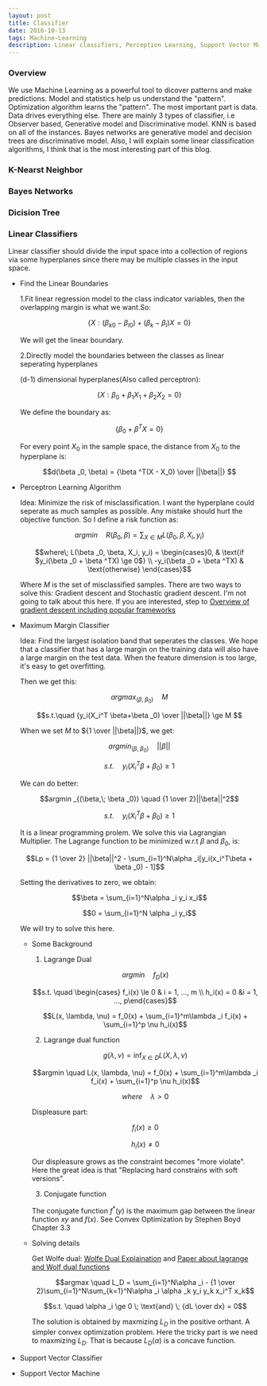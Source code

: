 ```yaml
---
layout: post
title: Classifier
date: 2016-10-13 
tags: Machine-Learning
description: Linear classifiers, Perception Learning, Support Vector Machine, GD and SGD
---
```


### Overview ###
We use Machine Learning as a powerful tool to dicover patterns and make predictions. Model and statistics help us understand the "pattern". Optimization algorithm learns the "pattern". The most important part is data. Data drives everything else.
There are mainly 3 types of classifier, i.e Observer based, Generative model and Discriminative model. KNN is based on all of the instances. Bayes networks are generative model and decision trees are discriminative model. Also, I will explain some linear classification algorithms, I think that is the most interesting part of this blog.

### K-Nearst Neighbor

### Bayes Networks

### Dicision Tree

### Linear Classifiers

Linear classifier should divide the input space into a collection of regions via some hyperplanes since there may be multiple classes in the input space. 

* Find the Linear Boundaries

	1.Fit linear regression model to the class indicator variables, then the overlapping margin is what we want.So:
	
	$$\lbrace X:(\beta _{k0} - \beta_{l0}) + (\beta _{k} - \beta _{l})X = 0\rbrace$$
	
	We will get the linear boundary.
	
	2.Directly model the boundaries between the classes as linear seperating hyperplanes
	
	(d-1) dimensional hyperplanes(Also called perceptron):
	
	$$\lbrace X:\beta _0 + \beta _1 X_1 + \beta _2 X_2 = 0 \rbrace$$
	
	We define the boundary as:
	
	$$\lbrace \beta _0 + \beta ^TX = 0\rbrace$$
	
	For every point $X_0$ in the sample space, the distance from $X_0$ to the hyperplane is:
	
	$$d(\beta _0, \beta) = {\beta ^T(X - X_0) \over ||\beta||} $$
	
* Perceptron Learning Algorithm

	Idea: Minimize the risk of misclassification.
	I want the hyperplane could seperate as much samples as possible. Any mistake should hurt the objective function. So I define a risk function as:
	
	$$argmin \quad R(\beta _0, \beta) = \sum_{X \in M}L(\beta _0, \beta, X_i, y_i)$$
	
	$$where\; L(\beta _0, \beta, X_i, y_i) = \begin{cases}0, & \text{if  $y_i(\beta _0 + \beta ^TX) \ge 0$}  \\ -y_i(\beta _0 + \beta ^TX) & \text{otherwise} \end{cases}$$
	
	Where $M$ is the set of misclassified samples. There are two ways to solve this: Gradient descent and Stochastic gradient descent. I'm not going to talk about this here. If you are interested, step to [Overview of gradient descent including popular frameworks](http://sebastianruder.com/optimizing-gradient-descent/)
	
* Maximum Margin Classifier

	Idea: Find the largest isolation band that seperates the classes. We hope that a classifier that has a large margin on the training data will also have a large margin on the test data. When the feature dimension is too large, it's easy to get overfitting.

	Then we get this:
	
	$$argmax _{(\beta,\; \beta _0)} \quad M$$

	$$s.t.\quad {y_i(X_i^T \beta+\beta _0) \over ||\beta||} \ge M $$
	
	When we set $M$ to ${1 \over ||\beta||}$, we get:
	
	$$argmin _{(\beta,\; \beta _0)} \quad ||\beta||$$

	$$s.t.\quad y_i(X_i^T \beta+\beta _0) \ge 1 $$
	
	We can do better:
	
	$$argmin _{(\beta,\; \beta _0)} \quad {1 \over 2}||\beta||^2$$

	$$s.t.\quad y_i(X_i^T \beta+\beta _0) \ge 1 $$
	
	It is a linear programming prolem. We solve this via Lagrangian Multiplier. The Lagrange function to be minimized w.r.t $\beta$ and $\beta _0$, is:
	
	$$Lp = {1 \over 2} ||\beta||^2 - \sum_{i=1}^N\alpha _i[y_i(x_i^T\beta + \beta _0) - 1]$$
	
	Setting the derivatives to zero, we obtain:
	
	$$\beta = \sum_{i=1}^N\alpha _i y_i x_i$$

	$$0 = \sum_{i=1}^N \alpha _i y_i$$
	
	We will try to solve this here.
	
	* Some Background
		1. Lagrange Dual
		
		$$argmin \quad f_D(x)$$

		$$s.t. \quad \begin{cases} f_i(x) \le 0 & i = 1, ..., m \\ h_i(x) = 0 &i = 1, ..., p\end{cases}$$

		$$L(x, \lambda, \nu) = f_0(x) + \sum_{i=1}^m\lambda _i f_i(x) + \sum_{i=1}^p \nu h_i(x)$$
		
		2. Lagrange dual function
		
		$$g(\lambda, \nu) = \inf_{X \in D}L(X, \lambda, \nu)$$

		$$argmin \quad L(x, \lambda, \nu) = f_0(x) + \sum_{i=1}^m\lambda _i f_i(x) + \sum_{i=1}^p \nu h_i(x)$$

		$$where \quad \lambda \gt 0$$
		
		Displeasure part: 
		
		$$f_i(x) \ge 0$$

		$$h_i(x) \ne 0$$
		
		Our displeasure grows as the constraint becomes "more violate". Here the great idea is that "Replacing hard constrains with soft versions".

		3. Conjugate function

		The conjugate function $f^*(y)$ is the maximum gap between the linear function $xy$ and $f(x)$. See Convex Optimization by Stephen Boyd Chapter 3.3

	* Solving details

		Get Wolfe dual: [Wolfe Dual Explaination](https://www.cs.rochester.edu/~gildea/2013_Spring/wolfe.pdf) and [Paper about lagrange and Wolf dual functions](https://arxiv.org/pdf/1506.04574.pdf)

		$$argmax \quad L_D = \sum_{i=1}^N\alpha _i - {1 \over 2}\sum_{i=1}^N\sum_{k=1}^N\alpha _i \alpha _k y_i y_k x_i^T x_k$$

		$$s.t. \quad \alpha _i \ge 0 \; \text{and} \; {dL \over dx} = 0$$

		The solution is obtained by maxmizing $L_D$ in the positive orthant.  A simpler convex optimization problem. Here the tricky part is we need to maxmizing $L_D$. That is because $L_D(\alpha)$ is a concave function.
	
* Support Vector Classifier

* Support Vector Machine





















	
